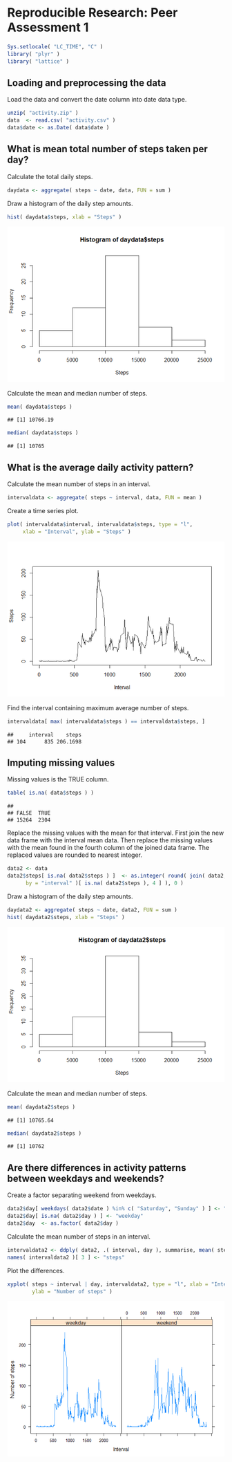 # Reproducible Research: Peer Assessment 1


```r
Sys.setlocale( "LC_TIME", "C" )
library( "plyr" )
library( "lattice" )
```


## Loading and preprocessing the data

Load the data and convert the date column into date data type.

```r
unzip( "activity.zip" )
data  <- read.csv( "activity.csv" )
data$date <- as.Date( data$date )
```


## What is mean total number of steps taken per day?

Calculate the total daily steps.

```r
daydata <- aggregate( steps ~ date, data, FUN = sum )
```

Draw a histogram of the daily step amounts.

```r
hist( daydata$steps, xlab = "Steps" )
```

![](PA1_template_files/figure-html/unnamed-chunk-4-1.png) 

Calculate the mean and median number of steps.

```r
mean( daydata$steps )
```

```
## [1] 10766.19
```

```r
median( daydata$steps )
```

```
## [1] 10765
```


## What is the average daily activity pattern?

Calculate the mean number of steps in an interval.

```r
intervaldata <- aggregate( steps ~ interval, data, FUN = mean )
```

Create a time series plot.

```r
plot( intervaldata$interval, intervaldata$steps, type = "l", 
     xlab = "Interval", ylab = "Steps" )
```

![](PA1_template_files/figure-html/unnamed-chunk-7-1.png) 

Find the interval containing maximum average number of steps.

```r
intervaldata[ max( intervaldata$steps ) == intervaldata$steps, ]
```

```
##     interval    steps
## 104      835 206.1698
```


## Imputing missing values

Missing values is the TRUE column.

```r
table( is.na( data$steps ) )
```

```
## 
## FALSE  TRUE 
## 15264  2304
```

Replace the missing values with the mean for that interval. First join 
the new data frame with the interval mean data. Then replace the missing values 
with the mean found in the fourth column of the joined data frame. The replaced 
values are rounded to nearest integer.

```r
data2 <- data
data2$steps[ is.na( data2$steps ) ]  <- as.integer( round( join( data2, intervaldata, 
      by = "interval" )[ is.na( data2$steps ), 4 ] ), 0 )
```

Draw a histogram of the daily step amounts.

```r
daydata2 <- aggregate( steps ~ date, data2, FUN = sum )
hist( daydata2$steps, xlab = "Steps" )
```

![](PA1_template_files/figure-html/unnamed-chunk-11-1.png) 

Calculate the mean and median number of steps.

```r
mean( daydata2$steps )
```

```
## [1] 10765.64
```

```r
median( daydata2$steps )
```

```
## [1] 10762
```


## Are there differences in activity patterns between weekdays and weekends?

Create a factor separating weekend from weekdays.

```r
data2$day[ weekdays( data2$date ) %in% c( "Saturday", "Sunday" ) ] <- "weekend"
data2$day[ is.na( data2$day ) ] <- "weekday"
data2$day  <- as.factor( data2$day )
```

Calculate the mean number of steps in an interval.

```r
intervaldata2 <- ddply( data2, .( interval, day ), summarise, mean( steps ) )
names( intervaldata2 )[ 3 ] <- "steps"
```


Plot the differences.

```r
xyplot( steps ~ interval | day, intervaldata2, type = "l", xlab = "Interval", 
        ylab = "Number of steps" )
```

![](PA1_template_files/figure-html/unnamed-chunk-15-1.png) 
